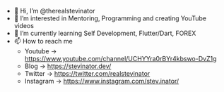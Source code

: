 - 👋 Hi, I’m @therealstevinator
- 👀 I’m interested in Mentoring, Programming and creating YouTube videos
- 🌱 I’m currently learning Self Development, Flutter/Dart, FOREX
- 📫 How to reach me 
  - Youtube -> https://www.youtube.com/channel/UCHYYra0rBYr4kbswo-DvZ1g
  - Blog -> https://stevinator.dev/
  - Twitter -> https://twitter.com/realstevinator
  - Instagram -> https://www.instagram.com/stev.inator/

<!---
therealstevinator/therealstevinator is a ✨ special ✨ repository because its `README.md` (this file) appears on your GitHub profile.
You can click the Preview link to take a look at your changes.
--->
